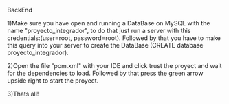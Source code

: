 BackEnd

1)Make sure you have open and running a DataBase on MySQL with the name "proyecto_integrador", to do that just run a server with this credentials:(user=root, password=root). Followed by that you have to make this query into your server to create the DataBase (CREATE database proyecto_integrador).

2)Open the file "pom.xml" with your IDE and click trust the proyect and wait for the dependencies to load. Followed by that press the green arrow upside right to start the proyect.

3)Thats all!